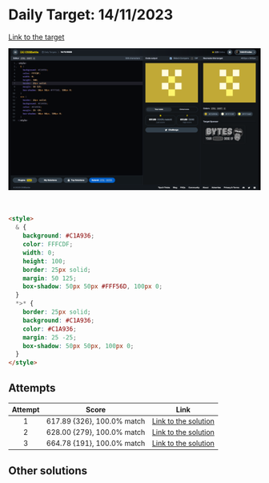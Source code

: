 # Daily Target: 14/11/2023

[Link to the target](https://cssbattle.dev/play/EF4PlOtPRpnArqWTD7em)

![img](../images/target-solution/daily-target_2023-11-14.png)

<br>

```html
<style>
  & {
    background: #C1A936;
    color: FFFCDF;
    width: 0;
    height: 100;
    border: 25px solid;
    margin: 50 125;
    box-shadow: 50px 50px #FFF56D, 100px 0;
  }
  *>* {
    border: 25px solid;
    background: #C1A936;
    color: #C1A936;
    margin: 25 -25;
    box-shadow: 50px 50px, 100px 0;
  }
</style>
```

## Attempts
| Attempt | Score | Link |
|:-:|:-:|:-:|
| 1 | 617.89 {326}, 100.0% match | [Link to the solution](../html/daily-target_2023-11-14_attempt-01.html) |
| 2 | 628.00 {279}, 100.0% match | [Link to the solution](../html/daily-target_2023-11-14_attempt-02.html) |
| 3 | 664.78 {191}, 100.0% match | [Link to the solution](../html/daily-target_2023-11-14_attempt-03.html) |

## Other solutions
